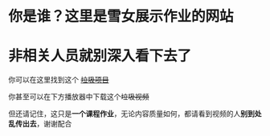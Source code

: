 # 你是谁？这里是雪女展示作业的网站 
# 非相关人员就别深入看下去了

你可以在这里找到这个 [~~垃圾项目~~](https://github.com/jnu1906/1205_Rmakedown_demo/edit/gh-pages/index.md)

你甚至可以在下方播放器中下载这个~~垃圾视频~~

但还请记住，这只是**一个课程作业**，无论内容质量如何，都请看到视频的人**别到处乱传出去**，谢谢配合
